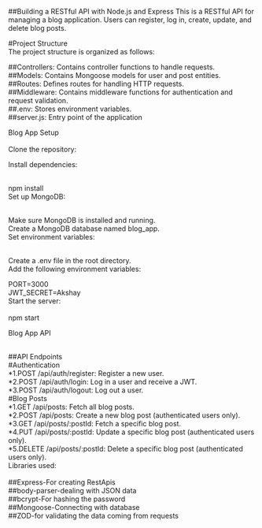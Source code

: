 ##Building a RESTful API with Node.js and Express
This is a RESTful API for managing a blog application. Users can register, log in, create, update, and delete blog posts.

#Project Structure<br>
The project structure is organized as follows:<br>

##Controllers: Contains controller functions to handle requests.<br>
##Models: Contains Mongoose models for user and post entities.<br>
##Routes: Defines routes for handling HTTP requests.<br>
##Middleware: Contains middleware functions for authentication and request validation.<br>
##.env: Stores environment variables.<br>
##server.js: Entry point of the application<br>



Blog App 
Setup<br><br>
Clone the repository:<br>

Install dependencies:<br><br>

npm install<br>
Set up MongoDB:<br><br>

 Make sure MongoDB is installed and running.<br>
 Create a MongoDB database named blog_app.<br>
Set environment variables:<br><br>

 Create a .env file in the root directory.<br>
Add the following environment variables:<br>

 PORT=3000<br>
 JWT_SECRET=Akshay<br>
Start the server:<br><br>
 npm start<br>

 


Blog App API<br><br>

##API Endpoints<br>
#Authentication<br>
 *1.POST /api/auth/register: Register a new user.<br>
 *2.POST /api/auth/login: Log in a user and receive a JWT.<br>
 *3.POST /api/auth/logout: Log out a user.<br>
#Blog Posts<br>
 *1.GET /api/posts: Fetch all blog posts.<br>
 *2.POST /api/posts: Create a new blog post (authenticated users only).<br>
 *3.GET /api/posts/:postId: Fetch a specific blog post.<br>
 *4.PUT /api/posts/:postId: Update a specific blog post (authenticated users only).<br>
 *5.DELETE /api/posts/:postId: Delete a specific blog post (authenticated users only).<br>
 Libraries used:<br><br>
 ##Express-For creating RestApis<br>
 ##body-parser-dealing with JSON data<br>
 ##bcrypt-For hashing the password<br>
 ##Mongoose-Connecting with database<br>
 ##ZOD-for validating the data coming from  requests<br>
